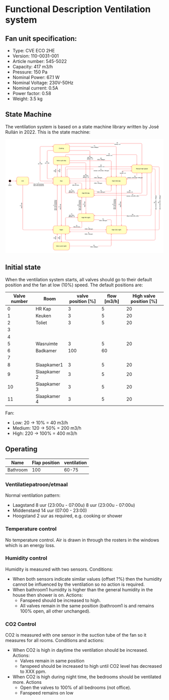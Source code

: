 # Functional Description Ventilation system

## Fan unit specification:
* Type: CVE ECO 2HE
* Version: 110-0031-001
* Article number: 545-5022
* Capacity: 417 m3/h
* Pressure: 150 Pa
* Nominal Power: 67.1 W
* Nominal Voltage: 230V-50Hz
* Nominal current: 0.5A
* Power factor: 0.58
* Weight: 3.5 kg

## State Machine
The ventilation system is based on a state machine library written by José Rullán in 2022. This is the state machine:

![statemachine for OSVentilationPy](https://github.com/PeterLourens/OSVentilationPy/blob/main/design%20docs/statemachine.png)




## Initial state

When the ventilation system starts, all valves should go to their default position and the fan at low (10%) speed. The default positions are:

| Valve number | Room | valve position [%] | flow [m3/h] | High valve position [%] |
| --- | ---| --- | --- | --- |
| 0 | HR Kap | 3 | 5 | 20 |
| 1 | Keuken | 3 | 5 | 20 |
| 2 | Toliet | 3 | 5 | 20 |
| 3 | | | | |
| 4 | | | | |
| 5 | Wasruimte | 3 | 5 | 20 |
| 6 | Badkamer | 100 | 60 | |
| 7 | | | | |
| 8 | Slaapkamer1 | 3 | 5 | 20 |
| 9 | Slaapkamer 2 | 3 | 5 | 20 |
| 10 | Slaapkamer 3 | 3 | 5 | 20 |
| 11 | Slaapkamer 4 | 3 | 5 | 20 |

Fan:
* Low: 20 -> 10% = 40 m3/h
* Medium: 120 -> 50% = 200 m3/h
* High: 220 -> 100% = 400 m3/h

## Operating

| Name | Flap position | ventilation | 
| --- | --- | --- |
| Bathroom | 100 | 60-75 |

### Ventilatiepatroon/etmaal

Normal ventilation pattern:
* Laagstand 8 uur (23:00u - 07:00u) 8 uur (23:00u - 07:00u)
* Middenstand 14 uur (07:00 - 23:00)
* Hoogstand 2 uur as required, e.g. cooking or shower

### Temperature control

No temperature control. Air is drawn in through the rosters in the windows which is an energy loss. 

### Humidity control

Humidity is measured with two sensors. Conditions:

* When both sensors indicate similar values (offset ?%) then the humidity cannot be influenced by the ventilation so no action is required.
* When bathroom1 humidity is higher than the general humidity in the house then shower is on. Actions:
    * Fanspeed should be increased to high. 
    * All valves remain in the same position (bathroom1 is and remains 100% open, all other unchanged).

### CO2 Control

CO2 is measured with one sensor in the suction tube of the fan so it measures for all rooms. Conditions and actions:

* When CO2 is high in daytime the ventilation should be increased. Actions:
    * Valves remain in same position 
    * fanspeed should be increased to high until CO2 level has decreased to XXX ppm.
* When CO2 is high during night time, the bedrooms should be ventilated more. Actions 
    * Open the valves to 100% of all bedrooms (not office). 
    * Fanspeed remains on low

		




